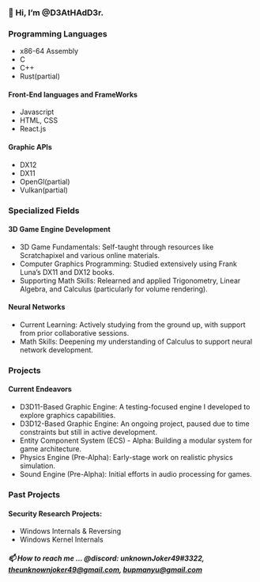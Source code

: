 ### 👋 Hi, I’m @D3AtHAdD3r.

### Programming Languages
- x86-64 Assembly
- C
- C++
- Rust(partial)
  
#### Front-End languages and FrameWorks
- Javascript
- HTML, CSS
- React.js
  
#### Graphic APIs
- DX12
- DX11
- OpenGl(partial)
- Vulkan(partial)

### Specialized Fields
#### 3D Game Engine Development
- 3D Game Fundamentals: Self-taught through resources like Scratchapixel and various online materials.
- Computer Graphics Programming: Studied extensively using Frank Luna’s DX11 and DX12 books.
- Supporting Math Skills: Relearned and applied Trigonometry, Linear Algebra, and Calculus (particularly for volume rendering).

#### Neural Networks
- Current Learning: Actively studying from the ground up, with support from prior collaborative sessions.
- Math Skills: Deepening my understanding of Calculus to support neural network development.

### Projects
#### Current Endeavors
- D3D11-Based Graphic Engine: A testing-focused engine I developed to explore graphics capabilities.
- D3D12-Based Graphic Engine: An ongoing project, paused due to time constraints but still in active development.
- Entity Component System (ECS) - Alpha: Building a modular system for game architecture.
- Physics Engine (Pre-Alpha): Early-stage work on realistic physics simulation.
- Sound Engine (Pre-Alpha): Initial efforts in audio processing for games.

### Past Projects
#### Security Research Projects:
- Windows Internals & Reversing
- Windows Kernel Internals

##### 📫 How to reach me ... @discord: unknownJoker49#3322,  theunknownjoker49@gmail.com, bupmanyu@gmail.com

